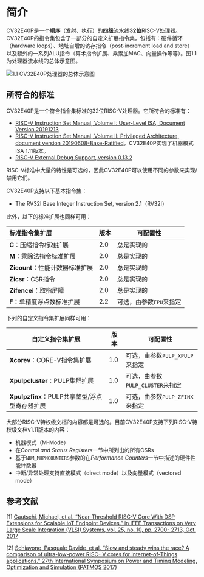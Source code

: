 # 简介

CV32E40P是一个**顺序**（发射、执行）的**四级**流水线**32位**RISC-V处理器。CV32E40P的指令集包含了一部分的自定义扩展指令集，包括有：硬件循环（hardware loops）、地址自增的访存指令（post-increment load and store）以及额外的一系列ALU指令（算术指令扩展、乘累加MAC、向量操作等等）。图1.1为处理器流水线的总体示意图。

![1.1 CV32E40P处理器的总体示意图](https://upic-groupsun.oss-cn-shenzhen.aliyuncs.com/uPic/image-20201202202031191.png)



## 所符合的标准

CV32E40P是一个符合指令集标准的32位RISC-V处理器。它所符合的标准有：

- [RISC-V Instruction Set Manual, Volume I: User-Level ISA, Document Version 20191213](https://github.com/riscv/riscv-isa-manual/releases/download/Ratified-IMAFDQC/riscv-spec-20191213.pdf)
- [RISC-V Instruction Set Manual, Volume II: Privileged Architecture, document version 20190608-Base-Ratified](https://github.com/riscv/riscv-isa-manual/releases/download/Ratified-IMFDQC-and-Priv-v1.11/riscv-privileged-20190608.pdf)。CV32E40P实现了机器模式ISA 1.11版本。
- [RISC-V External Debug Support, version 0.13.2](https://content.riscv.org/wp-content/uploads/2019/03/riscv-debug-release.pdf)

RISC-V标准中大量的特性是可选的，因此CV32E40P可以使用不同的参数来实现/禁用它们。

CV32E40P支持以下基本指令集：

- The RV32I Base Integer Instruction Set, version 2.1（RV32I）

此外，以下的标准扩展也同样可用：

| 标准指令集扩展                  | 版本 | 可配置性                |
| :------------------------------ | :--- | ----------------------- |
| **C**：压缩指令标准扩展         | 2.0  | 总是实现的              |
| **M**：乘除法指令标准扩展       | 2.0  | 总是实现的              |
| **Zicount**：性能计数器标准扩展 | 2.0  | 总是实现的              |
| **Zicsr**：CSR指令              | 2.0  | 总是实现的              |
| **Zifencei**：取指屏障          | 2.0  | 总是实现的              |
| **F**：单精度浮点数标准扩展     | 2.2  | 可选，由参数`FPU`来指定 |

下列的自定义指令集扩展同样可用：

| 自定义指令集扩展                              | 版本 | 可配置性                         |
| --------------------------------------------- | ---- | -------------------------------- |
| **Xcorev**：CORE-V指令集扩展                  | 1.0  | 可选，由参数`PULP_XPULP`来指定   |
| **Xpulpcluster**：PULP集群扩展                | 1.0  | 可选，由参数`PULP_CLUSTER`来指定 |
| **Xpulpzfinx**：PULP共享整型/浮点型寄存器扩展 | 1.0  | 可选，由参数`PULP_ZFINX`来指定   |

大部分RISC-V特权级文档的内容都是可选的。目前CV32E40P支持下列RISC-V特权级文档v1.11版本的内容：

- 机器模式（M-Mode）
- 在*Control and Status Registers*一节中所列出的所有CSRs
- 基于`NUM_MHPMCOUNTERS`参数的在*Performance Counters*一节中描述的硬件性能计数器
- 中断/异常处理支持直接模式（direct mode）以及向量模式（vectored mode）



## 参考文献

[1] [Gautschi, Michael, et al. “Near-Threshold RISC-V Core With DSP Extensions for Scalable IoT Endpoint Devices.” in IEEE Transactions on Very Large Scale Integration (VLSI) Systems, vol. 25, no. 10, pp. 2700- 2713, Oct. 2017](https://ieeexplore.ieee.org/document/7864441)

[2] [Schiavone, Pasquale Davide, et al. “Slow and steady wins the race? A comparison of ultra-low-power RISC- V cores for Internet-of-Things applications.” 27th International Symposium on Power and Timing Modeling, Optimization and Simulation (PATMOS 2017)](https://doi.org/10.1109/PATMOS.2017.8106976)